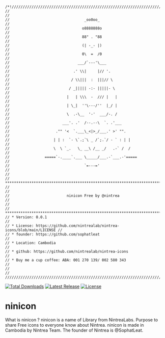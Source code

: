 # 
```
/*!///////////////////////////////////////////////////////////////////////////
//  	                                                                    //
//    	                            _oo0oo_                                 //
//    	                           o8888888o                                //
//    	                           88" . "88                                //
//    	                           (| -_- |)                                //
//    	                           0\  =  /0                                //
//    	                         ___/`---'\___                              //
//    	                       .' \\|     |// '.                            //
//    	                      / \\|||  :  |||// \                           //
//    	                     / _||||| -:- |||||- \                          //
//    	                    |   | \\\  -  /// |   |                         //
//    	                    | \_|  ''\---/''  |_/ |                         //
//    	                    \  .-\__  '-'  ___/-. /                         //
//    	                  ___'. .'  /--.--\  `. .'___                       //
//    	               ."" '<  `.___\_<|>_/___.' >' "".                     //
//    	              | | :  `- \`.;`\ _ /`;.`/ - ` : | |                   //
//    	              \  \ `_.   \_ __\ /__ _/   .-` /  /                   //
//    	          =====`-.____`.___ \_____/___.-`___.-'=====                //
//    	                            `=---='                                 //
//  	                                                                    //
******************************************************************************
//                                                                          //
//                          ninicon Free by @nintrea                        //
//                                                                          //
******************************************************************************
// * Version: 0.0.1                                                         //
// * License: https://github.com/nintrealab/nintrea-icons/blob/main/LICENSE //  
// * founder: https://github.com/sophatleat                                 //  
// * Location: Cambodia                                                     //  
// * github: https://github.com/nintrealab/nintrea-icons                    //  
// * Buy me a cup coffee: ABA: 001 270 139/ 002 580 343                     //  
//                                                                          //  
//////////////////////////////////////////////////////////////////////////////
```

<p>
    <a href="https://www.npmjs.com/package/ninicon"><img src="https://img.shields.io/npm/dt/ninicon.svg" alt="Total Downloads"></a>
    <a href="https://github.com/nintrealab/nintrea-icon"><img src="https://img.shields.io/npm/v/ninicon.svg" alt="Latest Release"></a>
    <a href="https://github.com/nintrealab/nintrea-icon/blob/main/LICENSE"><img src="https://img.shields.io/npm/l/ninicon.svg" alt="License"></a>
<p>

# ninicon
What is ninicon ? ninicon is a name of Library from NintreaLabs. Purpose to share Free icons to everyone know about Nintrea. ninicon is made in Cambodia by Nintrea Team. The founder of Nintrea is @SophatLeat.

